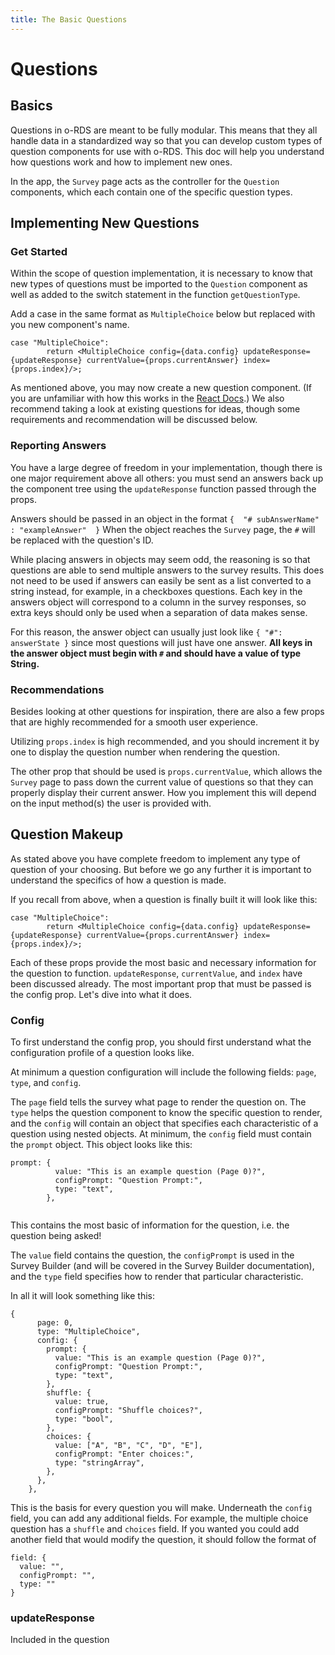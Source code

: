 ```yaml
---
title: The Basic Questions
---
```


# Questions

## Basics
Questions in o-RDS are meant to be fully modular. This means that they all handle data in a standardized way so that you can develop custom types of question components for use with o-RDS. This doc will help you understand how questions work and how to implement new ones.

In the app, the `Survey` page acts as the controller for the `Question` components, which each contain one of the specific question types.

## Implementing New Questions
### Get Started
Within the scope of question implementation, it is necessary to know that new types of questions must be imported to the `Question` component as well as added to the switch statement in the function `getQuestionType`.


Add a case in the same format as `MultipleChoice` below but replaced with you new component's name.
```
case "MultipleChoice":
        return <MultipleChoice config={data.config} updateResponse={updateResponse} currentValue={props.currentAnswer} index={props.index}/>;
```
As mentioned above, you may now create a new question component. (If you are unfamiliar with how this works in the [React Docs](https://reactjs.org/docs/components-and-props.html).) We also recommend taking a look at existing questions for ideas, though some requirements and recommendation will be discussed below.

### Reporting Answers
You have a large degree of freedom in your implementation, though there is one major requirement above all others: you must send an answers back up the component tree using the `updateResponse` function passed through the props.

Answers should be passed in an object in the format 
`
{ 
  "# subAnswerName" : "exampleAnswer" 
}
` 
When the object reaches the `Survey` page, the `#` will be replaced with the question's ID. 

While placing answers in objects may seem odd, the reasoning is so that questions are able to send multiple answers to the survey results. This does not need to be used if answers can easily be sent as a list converted to a string instead, for example, in a checkboxes questions. Each key in the answers object will correspond to a column in the survey responses, so extra keys should only be used when a separation of data makes sense.

For this reason, the answer object can usually just look like 
`
{
  "#": answerState
}
` 
since most questions will just have one answer. **All keys in the answer object must begin with `#` and should have a value of type String.**

### Recommendations
Besides looking at other questions for inspiration, there are also a few props that are highly recommended for a smooth user experience.

Utilizing `props.index` is high recommended, and you should  increment it by one to display the question number when rendering the question.

The other prop that should be used is `props.currentValue`, which allows the `Survey` page to pass down the current value of questions so that they can properly display their current answer. How you implement this will depend on the input method(s) the user is provided with.

## Question Makeup
As stated above you have complete freedom to implement any type of question of your choosing. But before we go any further it is important to understand the specifics of how a question is made. 

If you recall from above, when a question is finally built it will look like this:
```
case "MultipleChoice":
        return <MultipleChoice config={data.config} updateResponse={updateResponse} currentValue={props.currentAnswer} index={props.index}/>;
```

Each of these props provide the most basic and necessary information for the question to function. `updateResponse`, `currentValue`, and `index` have been discussed already. The most important prop that must be passed is the config prop. Let's dive into what it does.

### Config
To first understand the config prop, you should first understand what the configuration profile of a question looks like. 

At minimum a question configuration will include the following fields: `page`, `type`, and `config`.

The `page` field tells the survey what page to render the question on. The `type` helps the question component to know the specific question to render, and the `config` will contain an object that specifies each characteristic of a question using nested objects. At minimum, the `config` field must contain the `prompt` object. This object looks like this:

```
prompt: {
          value: "This is an example question (Page 0)?",
          configPrompt: "Question Prompt:",
          type: "text",
        },
        
```

This contains the most basic of information for the question, i.e. the question being asked!

The `value` field contains the question, the `configPrompt` is used in the Survey Builder (and will be covered in the Survey Builder documentation), and the `type` field specifies how to render that particular characteristic.

In all it will look something like this:

```
{
      page: 0,
      type: "MultipleChoice",
      config: {
        prompt: {
          value: "This is an example question (Page 0)?",
          configPrompt: "Question Prompt:",
          type: "text",
        },
        shuffle: {
          value: true,
          configPrompt: "Shuffle choices?",
          type: "bool",
        },
        choices: {
          value: ["A", "B", "C", "D", "E"],
          configPrompt: "Enter choices:",
          type: "stringArray",
        },
      },
    },
```

This is the basis for every question you will make. Underneath the `config` field, you can add any additional fields. For example, the multiple choice question has a `shuffle` and `choices` field. If you wanted you could add another field that would modify the question, it should follow the format of
```
field: {
  value: "",
  configPrompt: "",
  type: ""
} 
```

### updateResponse
Included in the question  




